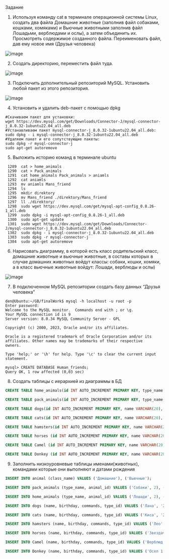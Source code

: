 Задание
1. Используя команду cat в терминале операционной системы Linux, создать
два файла Домашние животные (заполнив файл собаками, кошками,
хомяками) и Вьючные животными заполнив файл Лошадьми, верблюдами и
ослы), а затем объединить их. Просмотреть содержимое созданного файла.
Переименовать файл, дав ему новое имя (Друзья человека)

![image](https://github.com/Maickl-Denis/FinalWork_GB/assets/81251154/f8026325-cfbf-4f10-a3e5-335ed5c6d5ba)

2. Создать директорию, переместить файл туда.

![image](https://github.com/Maickl-Denis/FinalWork_GB/assets/81251154/29e1a202-2fe8-40de-b350-5e9594e0e8ce)

3. Подключить дополнительный репозиторий MySQL. Установить любой пакет
из этого репозитория.

![image](https://github.com/Maickl-Denis/FinalWork_GB/assets/81251154/0362a130-1e52-47d9-9b5d-03311918ba07)


4. Установить и удалить deb-пакет с помощью dpkg

```shell
#Скачиваем пакет для установки:
wget https://dev.mysql.com/get/Downloads/Connector-J/mysql-connector-j_8.0.32-1ubuntu22.04_all.deb
#Устанавливаем пакет mysql-connector-j_8.0.32-1ubuntu22.04_all.deb:
sudo dpkg - i mysql-connector-j_8.0.32-1ubuntu22.04_all.deb
#Удаляем пакет и его сопутствующие пакеты:
sudo dpkg -r mysql-connector-j
sudo apt-get autoremove
```

5. Выложить историю команд в терминале ubuntu

```shell
 1289  cat > home_animals
 1290  cat > Pack_animals
 1291  cat home_animals Pack_animals > aniamls
 1292  cat aniamls
 1293  mv aniamls Mans_friend
 1294  ls
 1295  mkdir direktory
 1296  mv Mans_friend ./direktory/Mans_friend
 1297  ll ./direktory/
 1298  sudo wget https://dev.mysql.com/get/mysql-apt-config_0.8.26-1_all.deb
 1299  sudo dpkg -i mysql-apt-config_0.8.26-1_all.deb
 1300  sudo apt-get update
 1301  sudo wget https://dev.mysql.com/get/Downloads/Connector-J/mysql-connector-j_8.0.32-1ubuntu22.04_all.deb
 1302  sudo dpkg - i mysql-connector-j_8.0.32-1ubuntu22.04_all.deb
 1303  sudo dpkg -r mysql-connector-j
 1304  sudo apt-get autoremove
```

6. Нарисовать диаграмму, в которой есть класс родительский класс, домашние
животные и вьючные животные, в составы которых в случае домашних
животных войдут классы: собаки, кошки, хомяки, а в класс вьючные животные
войдут: Лошади, верблюды и ослы)

![image](https://github.com/Maickl-Denis/FinalWork_GB/assets/81251154/26c23dba-da4e-4c1b-86bb-46c163d78be0)


7. В подключенном MySQL репозитории создать базу данных “Друзья
человека”

```shell
den@Ubuntu:~/GB/finalWork$ mysql -h localhost -u root -p
Enter password:
Welcome to the MySQL monitor.  Commands end with ; or \g.
Your MySQL connection id is 9
Server version: 8.0.34 MySQL Community Server - GPL

Copyright (c) 2000, 2023, Oracle and/or its affiliates.

Oracle is a registered trademark of Oracle Corporation and/or its
affiliates. Other names may be trademarks of their respective
owners.

Type 'help;' or '\h' for help. Type '\c' to clear the current input statement.

mysql> CREATE DATABASE Human_friends;
Query OK, 1 row affected (0,03 sec)
```

8. Создать таблицы с иерархией из диаграммы в БД
```sql
CREATE TABLE home_animals(id INT AUTO_INCREMENT PRIMARY KEY, type_name VARCHAR (20), animal_id INT, FOREIGN KEY (animal_id) REFERENCES animal (id) ON DELETE CASCADE ON UPDATE CASCADE);

CREATE TABLE pack_animals(id INT AUTO_INCREMENT PRIMARY KEY, type_name VARCHAR (20), animal_id INT, FOREIGN KEY (animal_id) REFERENCES animal (id) ON DELETE CASCADE ON UPDATE CASCADE);

CREATE TABLE dogs(id INT AUTO_INCREMENT PRIMARY KEY, name VARCHAR(20), birthday DATE, commands VARCHAR(50), type_id int, Foreign KEY (type_id) REFERENCES home_animals (id) ON DELETE CASCADE ON UPDATE CASCADE);

CREATE TABLE cats(id INT AUTO_INCREMENT PRIMARY KEY, name VARCHAR(20), birthday DATE, commands VARCHAR(50), type_id int, Foreign KEY (type_id) REFERENCES home_animals (id) ON DELETE CASCADE ON UPDATE CASCADE);

CREATE TABLE hamsters(id INT AUTO_INCREMENT PRIMARY KEY, name VARCHAR(20), birthday DATE, commands VARCHAR(50), type_id int, Foreign KEY (type_id) REFERENCES home_animals (id) ON DELETE CASCADE ON UPDATE CASCADE);

CREATE TABLE horses (id INT AUTO_INCREMENT PRIMARY KEY, name VARCHAR(20), birthday DATE, commands VARCHAR(50), type_id int, Foreign KEY (type_id) REFERENCES pack_animals (id) ON DELETE CASCADE ON UPDATE CASCADE);

CREATE TABLE Camel (id INT AUTO_INCREMENT PRIMARY KEY, name VARCHAR(20), birthday DATE, commands VARCHAR(50), type_id int, Foreign KEY (type_id) REFERENCES pack_animals (id) ON DELETE CASCADE ON UPDATE CASCADE);

CREATE TABLE Donkey (id INT AUTO_INCREMENT PRIMARY KEY, name VARCHAR(20), birthday DATE, commands VARCHAR(50), type_id int, Foreign KEY (type_id) REFERENCES pack_animals (id) ON DELETE CASCADE ON UPDATE CASCADE);
```

9. Заполнить низкоуровневые таблицы именами(животных), командами
которые они выполняют и датами рождения

```sql
INSERT INTO animal (class_name) VALUES ('Домашние'), ('Вьючные');

INSERT INTO pack_animals (type_name, animal_id) VALUES ('Собаки', 2), ('Кошки', 2), ('Хомячки', 2); 

INSERT INTO home_animals (type_name, animal_id) VALUES ('Лошади', 2), ('Верблюды', 2), ('Ослы', 2); 

INSERT INTO dogs (name, birthday, commands, type_id) VALUES ('Лана', '2022-06-01', 'к ноге, лежать, сидеть, голос', 1), ('Шарик', '2022-06-02', "сидеть, лежать, лапу, принеси", 1), ('Полкан', '2022-06-03', "сидеть, лежать, лапу, фас", 1), ('Рэй', '2022-06-04', "сидеть, лежать, голос, место", 1);

INSERT INTO cats (name, birthday, commands, type_id) VALUES ('Киса', '2022-06-05', 'есть', 1), ('Муркзик', '2022-06-06', 'умри', 1);

INSERT INTO hamsters (name, birthday, commands, type_id) VALUES ('Лео', '2022-06-06', NULL, 1), ('Донатело', '2022-06-07', NULL, 1), ('Микеланджело', '2022-06-08', "", 1);

INSERT INTO horses (name, birthday, commands, type_id) VALUES ('Звездачка', '2022-06-09', 'Голоп', 2), ('Искорка', '2022-06-10', 'Рысь', 2), ('Задира', '2022-06-11', "Сбросить наездника", 2);

INSERT INTO Camel (name, birthday, commands, type_id) VALUES ('Верблюд 1', '2022-06-12', 'сбросить горб', 2), ('Верблюд 2', '2022-06-13', 'убить всех людей', 2), ('Верблюд 3', '2022-06-14', "Найти воду", 2);

INSERT INTO Donkey (name, birthday, commands, type_id) VALUES ('Осел 1', '2022-06-15', 'Тащить груз', 2), ('Осел 2', '2022-06-16', 'Тащить груз больше чем соседний осел', 2), ('Осел 3', '2022-06-15', "Везти человека", 2);
```
